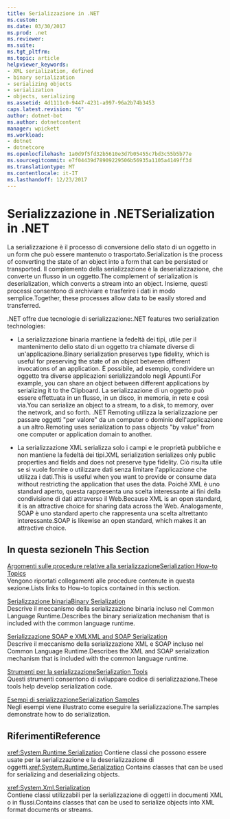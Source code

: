 ```yaml
---
title: Serializzazione in .NET
ms.custom: 
ms.date: 03/30/2017
ms.prod: .net
ms.reviewer: 
ms.suite: 
ms.tgt_pltfrm: 
ms.topic: article
helpviewer_keywords:
- XML serialization, defined
- binary serialization
- serializing objects
- serialization
- objects, serializing
ms.assetid: 4d1111c0-9447-4231-a997-96a2b74b3453
caps.latest.revision: "6"
author: dotnet-bot
ms.author: dotnetcontent
manager: wpickett
ms.workload:
- dotnet
- dotnetcore
ms.openlocfilehash: 1a0d9f5fd32b5610e3d7b05455c7bd3c55b5b77e
ms.sourcegitcommit: e7f04439d78909229506b56935a1105a4149ff3d
ms.translationtype: MT
ms.contentlocale: it-IT
ms.lasthandoff: 12/23/2017
---
```

# <a name="serialization-in-net"></a><span data-ttu-id="044d3-102">Serializzazione in .NET</span><span class="sxs-lookup"><span data-stu-id="044d3-102">Serialization in .NET</span></span>
<span data-ttu-id="044d3-103">La serializzazione è il processo di conversione dello stato di un oggetto in un form che può essere mantenuto o trasportato.</span><span class="sxs-lookup"><span data-stu-id="044d3-103">Serialization is the process of converting the state of an object into a form that can be persisted or transported.</span></span> <span data-ttu-id="044d3-104">Il complemento della serializzazione è la deserializzazione, che converte un flusso in un oggetto.</span><span class="sxs-lookup"><span data-stu-id="044d3-104">The complement of serialization is deserialization, which converts a stream into an object.</span></span> <span data-ttu-id="044d3-105">Insieme, questi processi consentono di archiviare e trasferire i dati in modo semplice.</span><span class="sxs-lookup"><span data-stu-id="044d3-105">Together, these processes allow data to be easily stored and transferred.</span></span>  
  
<span data-ttu-id="044d3-106">.NET offre due tecnologie di serializzazione:</span><span class="sxs-lookup"><span data-stu-id="044d3-106">.NET features two serialization technologies:</span></span>  
  
-   <span data-ttu-id="044d3-107">La serializzazione binaria mantiene la fedeltà dei tipi, utile per il mantenimento dello stato di un oggetto tra chiamate diverse di un'applicazione.</span><span class="sxs-lookup"><span data-stu-id="044d3-107">Binary serialization preserves type fidelity, which is useful for preserving the state of an object between different invocations of an application.</span></span> <span data-ttu-id="044d3-108">È possibile, ad esempio, condividere un oggetto tra diverse applicazioni serializzandolo negli Appunti.</span><span class="sxs-lookup"><span data-stu-id="044d3-108">For example, you can share an object between different applications by serializing it to the Clipboard.</span></span> <span data-ttu-id="044d3-109">La serializzazione di un oggetto può essere effettuata in un flusso, in un disco, in memoria, in rete e così via.</span><span class="sxs-lookup"><span data-stu-id="044d3-109">You can serialize an object to a stream, to a disk, to memory, over the network, and so forth.</span></span> <span data-ttu-id="044d3-110">.NET Remoting utilizza la serializzazione per passare oggetti "per valore" da un computer o dominio dell'applicazione a un altro.</span><span class="sxs-lookup"><span data-stu-id="044d3-110">Remoting uses serialization to pass objects "by value" from one computer or application domain to another.</span></span>  
  
-   <span data-ttu-id="044d3-111">La serializzazione XML serializza solo i campi e le proprietà pubbliche e non mantiene la fedeltà dei tipi.</span><span class="sxs-lookup"><span data-stu-id="044d3-111">XML serialization serializes only public properties and fields and does not preserve type fidelity.</span></span> <span data-ttu-id="044d3-112">Ciò risulta utile se si vuole fornire o utilizzare dati senza limitare l'applicazione che utilizza i dati.</span><span class="sxs-lookup"><span data-stu-id="044d3-112">This is useful when you want to provide or consume data without restricting the application that uses the data.</span></span> <span data-ttu-id="044d3-113">Poiché XML è uno standard aperto, questa rappresenta una scelta interessante ai fini della condivisione di dati attraverso il Web.</span><span class="sxs-lookup"><span data-stu-id="044d3-113">Because XML is an open standard, it is an attractive choice for sharing data across the Web.</span></span> <span data-ttu-id="044d3-114">Analogamente, SOAP è uno standard aperto che rappresenta una scelta altrettanto interessante.</span><span class="sxs-lookup"><span data-stu-id="044d3-114">SOAP is likewise an open standard, which makes it an attractive choice.</span></span>  
  
## <a name="in-this-section"></a><span data-ttu-id="044d3-115">In questa sezione</span><span class="sxs-lookup"><span data-stu-id="044d3-115">In This Section</span></span>  
[<span data-ttu-id="044d3-116">Argomenti sulle procedure relative alla serializzazione</span><span class="sxs-lookup"><span data-stu-id="044d3-116">Serialization How-to Topics</span></span>](../../../docs/standard/serialization/serialization-how-to-topics.md)  
<span data-ttu-id="044d3-117">Vengono riportati collegamenti alle procedure contenute in questa sezione.</span><span class="sxs-lookup"><span data-stu-id="044d3-117">Lists links to How-to topics contained in this section.</span></span>
  
[<span data-ttu-id="044d3-118">Serializzazione binaria</span><span class="sxs-lookup"><span data-stu-id="044d3-118">Binary Serialization</span></span>](../../../docs/standard/serialization/binary-serialization.md)  
<span data-ttu-id="044d3-119">Descrive il meccanismo della serializzazione binaria incluso nel Common Language Runtime.</span><span class="sxs-lookup"><span data-stu-id="044d3-119">Describes the binary serialization mechanism that is included with the common language runtime.</span></span>

[<span data-ttu-id="044d3-120">Serializzazione SOAP e XML</span><span class="sxs-lookup"><span data-stu-id="044d3-120">XML and SOAP Serialization</span></span>](../../../docs/standard/serialization/xml-and-soap-serialization.md)  
<span data-ttu-id="044d3-121">Descrive il meccanismo della serializzazione XML e SOAP incluso nel Common Language Runtime.</span><span class="sxs-lookup"><span data-stu-id="044d3-121">Describes the XML and SOAP serialization mechanism that is included with the common language runtime.</span></span>

[<span data-ttu-id="044d3-122">Strumenti per la serializzazione</span><span class="sxs-lookup"><span data-stu-id="044d3-122">Serialization Tools</span></span>](../../../docs/standard/serialization/serialization-tools.md)  
<span data-ttu-id="044d3-123">Questi strumenti consentono di sviluppare codice di serializzazione.</span><span class="sxs-lookup"><span data-stu-id="044d3-123">These tools help develop serialization code.</span></span>

[<span data-ttu-id="044d3-124">Esempi di serializzazione</span><span class="sxs-lookup"><span data-stu-id="044d3-124">Serialization Samples</span></span>](../../../docs/standard/serialization/serialization-samples.md)  
<span data-ttu-id="044d3-125">Negli esempi viene illustrato come eseguire la serializzazione.</span><span class="sxs-lookup"><span data-stu-id="044d3-125">The samples demonstrate how to do serialization.</span></span>

## <a name="reference"></a><span data-ttu-id="044d3-126">Riferimenti</span><span class="sxs-lookup"><span data-stu-id="044d3-126">Reference</span></span>
<span data-ttu-id="044d3-127"><xref:System.Runtime.Serialization> Contiene classi che possono essere usate per la serializzazione e la deserializzazione di oggetti.</span><span class="sxs-lookup"><span data-stu-id="044d3-127"><xref:System.Runtime.Serialization> Contains classes that can be used for serializing and deserializing objects.</span></span>
  
<xref:System.Xml.Serialization>  
<span data-ttu-id="044d3-128">Contiene classi utilizzabili per la serializzazione di oggetti in documenti XML o in flussi.</span><span class="sxs-lookup"><span data-stu-id="044d3-128">Contains classes that can be used to serialize objects into XML format documents or streams.</span></span>